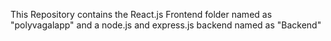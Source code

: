This Repository contains the React.js Frontend folder named as "polyvagalapp" and a node.js and express.js backend named as "Backend"
